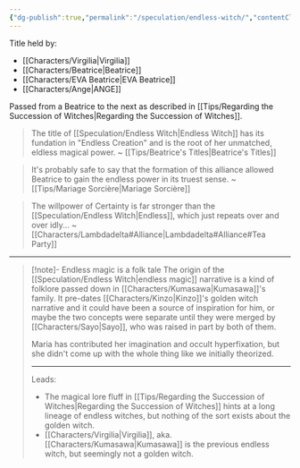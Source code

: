 ```yaml
---
{"dg-publish":true,"permalink":"/speculation/endless-witch/","contentClasses":"center-headings red-truth red-links blue-truth","created":"2025-03-06T14:24:07.010+01:00","updated":"2025-04-09T17:52:31.869+02:00"}
---
```



Title held by:
- [[Characters/Virgilia\|Virgilia]]
- [[Characters/Beatrice\|Beatrice]]
- [[Characters/EVA Beatrice\|EVA Beatrice]]
- [[Characters/Ange\|ANGE]]

Passed from a Beatrice to the next as described in [[Tips/Regarding the Succession of Witches\|Regarding the Succession of Witches]].

>The title of [[Speculation/Endless Witch\|Endless Witch]] has its fundation in "Endless Creation" and is the root of her
> unmatched, eldless magical power.
> ~ [[Tips/Beatrice's Titles\|Beatrice's Titles]]


>It's probably safe to say that the formation of this alliance allowed Beatrice to gain the endless
>power in its truest sense. 
>~ [[Tips/Mariage Sorcière\|Mariage Sorcière]]


>The willpower of Certainty is far stronger than the [[Speculation/Endless Witch\|Endless]], which just repeats over and over idly... 
>~ [[Characters/Lambdadelta#Alliance\|Lambdadelta#Alliance#Tea Party]]

---


<div class="transclusion internal-embed is-loaded"><div class="markdown-embed">



> [!note]- Endless magic is a folk tale
> The origin of the [[Speculation/Endless Witch\|endless magic]] narrative is a kind of folklore passed down in [[Characters/Kumasawa\|Kumasawa]]'s family. It pre-dates [[Characters/Kinzo\|Kinzo]]'s golden witch narrative and it could have been a source of inspiration for him, or maybe the two concepts were separate until they were merged by [[Characters/Sayo\|Sayo]], who was raised in part by both of them.
> 
> Maria has contributed her imagination and occult hyperfixation, but she didn't come up with the whole thing like we initially theorized.
> 
> ---
> 
> Leads:
> - The magical lore fluff in [[Tips/Regarding the Succession of Witches\|Regarding the Succession of Witches]] hints at a long lineage of endless witches, but nothing of the sort exists about the golden witch.
> - [[Characters/Virgilia\|Virgilia]], aka. [[Characters/Kumasawa\|Kumasawa]] is the previous endless witch, but seemingly not a golden witch.

</div></div>

